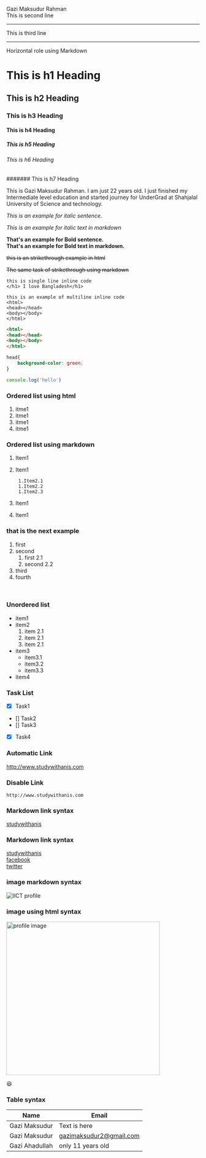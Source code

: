 <!--markdown tutorial-->
Gazi Maksudur Rahman  
This is second line<br/><hr/>
This is third line  

--- 
Horizontal role using Markdown

# This is h1 Heading
## This is h2 Heading
### This is h3 Heading
#### This is h4 Heading
##### This is h5 Heading
###### This is h6 Heading
####### This is h7 Heading
<!-- h7 heading doesn't exists-->

<p>This is Gazi Maksudur Rahman. I am just 22 years old. I just finished my Intermediate level education and started journey for UnderGrad at Shahjalal University of Science and technology.</p>

_This is an example for italic sentence._

<i>This is an example for italic text in markdown</i>

<b>That's an example for Bold sentence.</b>  
__That's an example for Bold text in markdown.__

<del>this is an strikethrough example in html</del>

~~The same task of strikethrough using markdown~~

`this is single line inline code`  
`</h1> I love Bangladesh</h1>`

``` 
this is an example of multiline inline code
<html>
<head></head>
<body></body>
</html>
```

```html
<html>
<head></head>
<body></body>
</html>
```

```css
head{
    background-color: green;
}
```

```javascript
console.log('hello')
```

### Ordered list using html

<ol>
<li>itme1</li>
<li>itme1</li>
<li>itme1</li>
<li>itme1</li>
</ol>

### Ordered list using markdown
1. Item1
1. Item1  
        
        1.Item2.1
        1.Item2.2
        1.Item2.3
1. Item1
1. Item1

### that is the next example
1. first
2. second
   1. first 2.1
   2. second 2.2
3. third
4. fourth

<br/>

### Unordered list

- item1
- item2
    1. item 2.1
    1. item 2.1
    1. item 2.1
- item3
    - item3.1
    - item3.2
    - item3.3
- item4


### Task List
- [x] Task1
- [] Task2
- [] Task3
- [x] Task4


### Automatic Link
http://www.studywithanis.com


### Disable Link
`http://www.studywithanis.com`

### Markdown link syntax
[studywithanis](http://www.studywithanis.com)

### Markdown link syntax
[studywithanis][websitelink]  
[facebook][facebooklink]  
[twitter][twitterlink]


<!-- all link is here-->

[websitelink]: http://www.studywithanis.com
[facebooklink]:https://www.facebook.com/gazi.maksudur
[twitterlink]:https://www.twitter.com

### image markdown syntax
![IICT profile](./images/iict_bg2.jpg)


### image using html syntax

<img src="./images/iict_bg2.jpg" width="400" height = "400" title="profile image"/>

😆

### Table syntax
| Name | Email |
| ---- | -----|
| Gazi Maksudur | Text is here |
| Gazi Maksudur | gazimaksudur2@gmail.com|
| Gazi Ahadullah | only 11 years old |